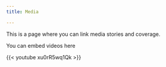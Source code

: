 ```yaml
---
title: Media

---
```


<!--more-->

This is a page where you can link media stories and coverage.

You can embed videos here

{{< youtube xu0rR5wq1Qk >}}
